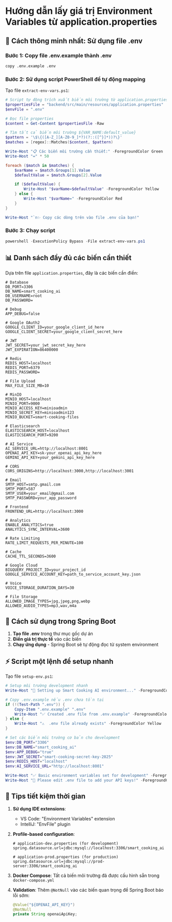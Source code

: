 # Hướng dẫn lấy giá trị Environment Variables từ application.properties

## 🚀 Cách thông minh nhất: Sử dụng file .env

### Bước 1: Copy file .env.example thành .env

```bash
copy .env.example .env
```

### Bước 2: Sử dụng script PowerShell để tự động mapping

Tạo file `extract-env-vars.ps1`:

```powershell
# Script tự động trích xuất biến môi trường từ application.properties
$propertiesFile = "backend/src/main/resources/application.properties"
$envFile = ".env"

# Đọc file properties
$content = Get-Content $propertiesFile -Raw

# Tìm tất cả biến môi trường ${VAR_NAME:default_value}
$pattern = '\$\{([A-Z_][A-Z0-9_]*?)(?::([^}]*))?\}'
$matches = [regex]::Matches($content, $pattern)

Write-Host "📋 Các biến môi trường cần thiết:" -ForegroundColor Green
Write-Host "=" * 50

foreach ($match in $matches) {
    $varName = $match.Groups[1].Value
    $defaultValue = $match.Groups[2].Value

    if ($defaultValue) {
        Write-Host "$varName=$defaultValue" -ForegroundColor Yellow
    } else {
        Write-Host "$varName=" -ForegroundColor Red
    }
}

Write-Host "`n✨ Copy các dòng trên vào file .env của bạn!"
```

### Bước 3: Chạy script

```powershell
powershell -ExecutionPolicy Bypass -File extract-env-vars.ps1
```

## 📊 Danh sách đầy đủ các biến cần thiết

Dựa trên file `application.properties`, đây là các biến cần điền:

```env
# Database
DB_PORT=3306
DB_NAME=smart_cooking_ai
DB_USERNAME=root
DB_PASSWORD=

# Debug
APP_DEBUG=false

# Google OAuth2
GOOGLE_CLIENT_ID=your_google_client_id_here
GOOGLE_CLIENT_SECRET=your_google_client_secret_here

# JWT
JWT_SECRET=your_jwt_secret_key_here
JWT_EXPIRATION=86400000

# Redis
REDIS_HOST=localhost
REDIS_PORT=6379
REDIS_PASSWORD=

# File Upload
MAX_FILE_SIZE_MB=10

# MinIO
MINIO_HOST=localhost
MINIO_PORT=9000
MINIO_ACCESS_KEY=minioadmin
MINIO_SECRET_KEY=minioadmin123
MINIO_BUCKET=smart-cooking-files

# Elasticsearch
ELASTICSEARCH_HOST=localhost
ELASTICSEARCH_PORT=9200

# AI Service
AI_SERVICE_URL=http://localhost:8001
OPENAI_API_KEY=sk-your_openai_api_key_here
GEMINI_API_KEY=your_gemini_api_key_here

# CORS
CORS_ORIGINS=http://localhost:3000,http://localhost:3001

# Email
SMTP_HOST=smtp.gmail.com
SMTP_PORT=587
SMTP_USER=your_email@gmail.com
SMTP_PASSWORD=your_app_password

# Frontend
FRONTEND_URL=http://localhost:3000

# Analytics
ENABLE_ANALYTICS=true
ANALYTICS_SYNC_INTERVAL=3600

# Rate Limiting
RATE_LIMIT_REQUESTS_PER_MINUTE=100

# Cache
CACHE_TTL_SECONDS=3600

# Google Cloud
BIGQUERY_PROJECT_ID=your_project_id
GOOGLE_SERVICE_ACCOUNT_KEY=path_to_service_account_key.json

# Voice
VOICE_STORAGE_DURATION_DAYS=30

# File Storage
ALLOWED_IMAGE_TYPES=jpg,jpeg,png,webp
ALLOWED_AUDIO_TYPES=mp3,wav,m4a
```

## 🔧 Cách sử dụng trong Spring Boot

1. **Tạo file .env** trong thư mục gốc dự án
2. **Điền giá trị thực tế** vào các biến
3. **Chạy ứng dụng** - Spring Boot sẽ tự động đọc từ system environment

## ⚡ Script một lệnh để setup nhanh

Tạo file `setup-env.ps1`:

```powershell
# Setup môi trường development nhanh
Write-Host "🚀 Setting up Smart Cooking AI environment..." -ForegroundColor Green

# Copy .env.example nếu .env chưa tồn tại
if (!(Test-Path ".env")) {
    Copy-Item ".env.example" ".env"
    Write-Host "✅ Created .env file from .env.example" -ForegroundColor Green
} else {
    Write-Host "⚠️  .env file already exists" -ForegroundColor Yellow
}

# Set các biến môi trường cơ bản cho development
$env:DB_PORT="3306"
$env:DB_NAME="smart_cooking_ai"
$env:APP_DEBUG="true"
$env:JWT_SECRET="smart-cooking-secret-key-2025"
$env:REDIS_HOST="localhost"
$env:AI_SERVICE_URL="http://localhost:8001"

Write-Host "✅ Basic environment variables set for development" -ForegroundColor Green
Write-Host "📝 Please edit .env file to add your API keys!" -ForegroundColor Yellow
```

## 🎯 Tips tiết kiệm thời gian

1. **Sử dụng IDE extensions**:

   - VS Code: "Environment Variables" extension
   - IntelliJ: "EnvFile" plugin

2. **Profile-based configuration**:

   ```properties
   # application-dev.properties (for development)
   spring.datasource.url=jdbc:mysql://localhost:3306/smart_cooking_ai

   # application-prod.properties (for production)
   spring.datasource.url=jdbc:mysql://prod-server:3306/smart_cooking_ai
   ```

3. **Docker Compose**: Tất cả biến môi trường đã được cấu hình sẵn trong `docker-compose.yml`

4. **Validation**: Thêm `@NotNull` vào các biến quan trọng để Spring Boot báo lỗi sớm:
   ```java
   @Value("${OPENAI_API_KEY}")
   @NotNull
   private String openaiApiKey;
   ```
